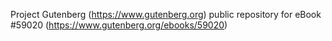 Project Gutenberg (https://www.gutenberg.org) public repository for
eBook #59020 (https://www.gutenberg.org/ebooks/59020)
